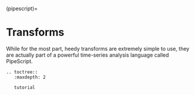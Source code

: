 (pipescript)=
# Transforms

While for the most part, heedy transforms are extremely simple to use,
they are actually part of a powerful time-series analysis language called PipeScript.

<!-- - [Try It Online](transforms/index.md)
- [Tutorial](tutorial/basics.md)
- [Extending PipeScript](golang/index.rst)
-->

```{eval-rst}
.. toctree::
   :maxdepth: 2

   tutorial
```
